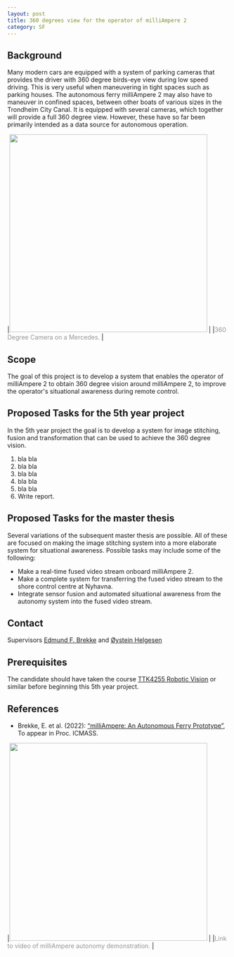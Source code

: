 ```yaml
---
layout: post
title: 360 degrees view for the operator of milliAmpere 2
category: SF
---
```

## Background

Many modern cars are equipped with a system of parking cameras that provides the driver with 360 degree birds-eye view during low speed driving. 
This is very useful when maneuvering in tight spaces such as parking houses. The autonomous ferry milliAmpere 2 may also have to maneuver in confined spaces, between other boats of various sizes in the Trondheim City Canal. It is equipped with several cameras, which together will provide a full 360 degree view. However, these have so far been primarily intended as a data source for autonomous operation. 

|[<img src="https://img.youtube.com/vi/uxvKOmjzXvU/0.jpg" width="450">](https://www.youtube.com/watch?v=uxvKOmjzXvU) |
|<span style="color:#959595">360 Degree Camera on a Mercedes. </span> |

## Scope

The goal of this project is to develop a system that enables the operator of milliAmpere 2 to obtain 360 degree vision around milliAmpere 2, to improve the operator's situational awareness during remote control. 

## Proposed Tasks for the 5th year project

In the 5th year project the goal is to develop a system for image stitching, fusion and transformation that can be used to achieve the 360 degree vision. 

1. bla bla
2. bla bla
3. bla bla
4. bla bla
5. bla bla
6. Write report.

## Proposed Tasks for the master thesis

Several variations of the subsequent master thesis are possible. All of these are focused on making the image stitching system into a more elaborate system for situational awareness. Possible tasks may include some of the following:

* Make a real-time fused video stream onboard milliAmpere 2.
* Make a complete system for transferring the fused video stream to the shore control centre at Nyhavna. 
* Integrate sensor fusion and automated situational awareness from the autonomy system into the fused video stream. 


## Contact
Supervisors [Edmund F. Brekke](http://www.ntnu.no/ansatte/edmundfo) and 
[Øystein Helgesen](https://www.ntnu.no/ansatte/oystein.k.helgesen)

## Prerequisites

The candidate should have taken the course [TTK4255 Robotic Vision] or similar before beginning this 5th year project. 

## References

* Brekke, E. et al. (2022): [“milliAmpere: An Autonomous Ferry Prototype”](https://folk.ntnu.no/edmundfo/papers/icmass-milliampere-2022.pdf), To appear in Proc. ICMASS. 



|[<img src="https://img.youtube.com/vi/Ry3-yxVaDuE/0.jpg" width="450">](https://www.youtube.com/watch?v=Ry3-yxVaDuE) |
|<span style="color:#959595">Link to video of milliAmpere autonomy demonstration. </span> |

[TTK4255 Robotic Vision]: https://www.ntnu.edu/studies/courses/TTK4255#tab=omEmnet
[(Vasstein 2021)]: https://ntnuopen.ntnu.no/ntnu-xmlui/handle/11250/2781031
[Autoferry Gemini]: https://iopscience.iop.org/article/10.1088/1757-899X/929/1/012032
[TTT4275 Estimation, Detection and Classification]: https://www.ntnu.edu/studies/courses/TTT4275#tab=omEmnet